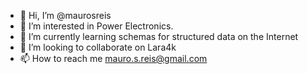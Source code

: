 - 👋 Hi, I’m @maurosreis
- 👀 I’m interested in Power Electronics.
- 🌱 I’m currently learning schemas for structured data on the Internet
- 💞️ I’m looking to collaborate on Lara4k
- 📫 How to reach me mauro.s.reis@gmail.com


